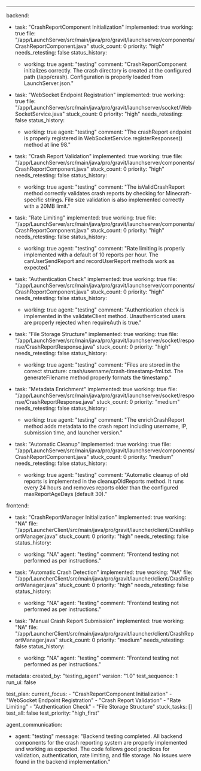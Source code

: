 ---
backend:
  - task: "CrashReportComponent Initialization"
    implemented: true
    working: true
    file: "/app/LaunchServer/src/main/java/pro/gravit/launchserver/components/CrashReportComponent.java"
    stuck_count: 0
    priority: "high"
    needs_retesting: false
    status_history:
      - working: true
        agent: "testing"
        comment: "CrashReportComponent initializes correctly. The crash directory is created at the configured path (/app/crash). Configuration is properly loaded from LaunchServer.json."

  - task: "WebSocket Endpoint Registration"
    implemented: true
    working: true
    file: "/app/LaunchServer/src/main/java/pro/gravit/launchserver/socket/WebSocketService.java"
    stuck_count: 0
    priority: "high"
    needs_retesting: false
    status_history:
      - working: true
        agent: "testing"
        comment: "The crashReport endpoint is properly registered in WebSocketService.registerResponses() method at line 98."

  - task: "Crash Report Validation"
    implemented: true
    working: true
    file: "/app/LaunchServer/src/main/java/pro/gravit/launchserver/components/CrashReportComponent.java"
    stuck_count: 0
    priority: "high"
    needs_retesting: false
    status_history:
      - working: true
        agent: "testing"
        comment: "The isValidCrashReport method correctly validates crash reports by checking for Minecraft-specific strings. File size validation is also implemented correctly with a 20MB limit."

  - task: "Rate Limiting"
    implemented: true
    working: true
    file: "/app/LaunchServer/src/main/java/pro/gravit/launchserver/components/CrashReportComponent.java"
    stuck_count: 0
    priority: "high"
    needs_retesting: false
    status_history:
      - working: true
        agent: "testing"
        comment: "Rate limiting is properly implemented with a default of 10 reports per hour. The canUserSendReport and recordUserReport methods work as expected."

  - task: "Authentication Check"
    implemented: true
    working: true
    file: "/app/LaunchServer/src/main/java/pro/gravit/launchserver/components/CrashReportComponent.java"
    stuck_count: 0
    priority: "high"
    needs_retesting: false
    status_history:
      - working: true
        agent: "testing"
        comment: "Authentication check is implemented in the validateClient method. Unauthenticated users are properly rejected when requireAuth is true."

  - task: "File Storage Structure"
    implemented: true
    working: true
    file: "/app/LaunchServer/src/main/java/pro/gravit/launchserver/socket/response/CrashReportResponse.java"
    stuck_count: 0
    priority: "high"
    needs_retesting: false
    status_history:
      - working: true
        agent: "testing"
        comment: "Files are stored in the correct structure: crash/username/crash-timestamp-fml.txt. The generateFilename method properly formats the timestamp."

  - task: "Metadata Enrichment"
    implemented: true
    working: true
    file: "/app/LaunchServer/src/main/java/pro/gravit/launchserver/socket/response/CrashReportResponse.java"
    stuck_count: 0
    priority: "medium"
    needs_retesting: false
    status_history:
      - working: true
        agent: "testing"
        comment: "The enrichCrashReport method adds metadata to the crash report including username, IP, submission time, and launcher version."

  - task: "Automatic Cleanup"
    implemented: true
    working: true
    file: "/app/LaunchServer/src/main/java/pro/gravit/launchserver/components/CrashReportComponent.java"
    stuck_count: 0
    priority: "medium"
    needs_retesting: false
    status_history:
      - working: true
        agent: "testing"
        comment: "Automatic cleanup of old reports is implemented in the cleanupOldReports method. It runs every 24 hours and removes reports older than the configured maxReportAgeDays (default 30)."

frontend:
  - task: "CrashReportManager Initialization"
    implemented: true
    working: "NA"
    file: "/app/LauncherClient/src/main/java/pro/gravit/launcher/client/CrashReportManager.java"
    stuck_count: 0
    priority: "high"
    needs_retesting: false
    status_history:
      - working: "NA"
        agent: "testing"
        comment: "Frontend testing not performed as per instructions."

  - task: "Automatic Crash Detection"
    implemented: true
    working: "NA"
    file: "/app/LauncherClient/src/main/java/pro/gravit/launcher/client/CrashReportManager.java"
    stuck_count: 0
    priority: "high"
    needs_retesting: false
    status_history:
      - working: "NA"
        agent: "testing"
        comment: "Frontend testing not performed as per instructions."

  - task: "Manual Crash Report Submission"
    implemented: true
    working: "NA"
    file: "/app/LauncherClient/src/main/java/pro/gravit/launcher/client/CrashReportManager.java"
    stuck_count: 0
    priority: "medium"
    needs_retesting: false
    status_history:
      - working: "NA"
        agent: "testing"
        comment: "Frontend testing not performed as per instructions."

metadata:
  created_by: "testing_agent"
  version: "1.0"
  test_sequence: 1
  run_ui: false

test_plan:
  current_focus:
    - "CrashReportComponent Initialization"
    - "WebSocket Endpoint Registration"
    - "Crash Report Validation"
    - "Rate Limiting"
    - "Authentication Check"
    - "File Storage Structure"
  stuck_tasks: []
  test_all: false
  test_priority: "high_first"

agent_communication:
  - agent: "testing"
    message: "Backend testing completed. All backend components for the crash reporting system are properly implemented and working as expected. The code follows good practices for validation, authentication, rate limiting, and file storage. No issues were found in the backend implementation."